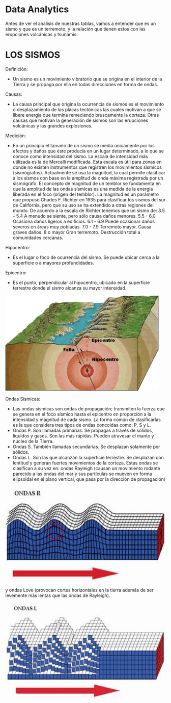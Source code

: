 # Data Analytics 

Antes de ver el analisis de nuestras tablas, vamos a entender que es un sismo y que es un terremoto, y la relación que tienen estos con las erupciones volcánicas y tsunamis. 

# LOS SISMOS
Definición:
- Un sismo es un movimiento vibratorio que se origina en el interior de la Tierra y se propaga por élla en todas direcciones en forma de ondas.

Causas:
- La causa principal que origina la ocurrencia de sismos es el movimiento o desplazamiento de las placas tectónicas las cuales motivan a que se libere energía que termina remeciendo bruscamente la corteza. Otras causas que motivan la generación de sismos son las erupciones volcánicas y las grandes explosiones.

Medición:
- En un principio el tamaño de un sismo se medía únicamente por los efectos y daños que éste producía en un lugar determinado, a lo que se conoce como intensidad del sismo. La escala de intensidad más utilizada es la de Mercalli modificada. Esta escala es útil para zonas en donde no existen instrumentos que registren los movimientos sísmicos (sismógrafos).
Actualmente se usa la magnitud, la cual permite clasificar a los sismos con base en la amplitud de onda máxima registrada por un sismógrafo. El concepto de magnitud de un temblor se fundamenta en que la amplitud de las ondas sísmicas es una medida de la energía liberada en el foco (origen del temblor). La magnitud es un parámetro que propuso Charles F. Richter en 1935 para clasificar los sismos del sur de California, pero que su uso se ha extendido a otras regiones del mundo. De acuerdo a la escala de Richter tenemos que un sismo de:
3.5 - 5.4 A menudo se siente, pero sólo causa daños menores.
5.5 - 6.0 Ocasiona daños ligeros a edificios.
6.1 - 6.9 Puede ocasionar daños severos en áreas muy pobladas.
7.0 - 7.9 Terremoto mayor. Causa graves daños.
8 o mayor Gran terremoto. Destrucción total a comunidades cercanas.

Hipocentro:
- Es el lugar o foco de ocurrencia del sismo. Se puede ubicar cerca a la superficie o a mayores profundidades.

Epicentro:
- Es el punto, perpendicular al hipocentro, ubicado en la superficie terrestre donde el sismo alcanza su mayor intensidad.

<img src = 'https://github.com/Martu-t/grupo09_proyectogrupal/blob/main/Data%20Analatytics/src/HIPOCENTRO.gif' height = 300 >

Ondas Sísmicas:
- Las ondas sísmicas son ondas de propagación; transmiten la fuerza que se genera en el foco sísmico hasta el epicentro en proporción a la intensidad y magnitud de cada sismo. La forma común de clasificarlas es la que considera tres tipos de ondas concoidas como: P, S y L.
-  Ondas P. Son llamadas primarias. Se propagas a través de sólidos, líquidos y gases. Son las más rápidas. Pueden atravesar el manto y núcleo de la Tierra.
-  Ondas S. También llamadas secundarias. Se desplazan solamente por sólidos.
-  Ondas L. Son las que alcanzan la superficie terrestre. Se desplazan con lentitud y generan fuertes movimientos de la corteza. Estas ondas se clasifican a su vez en: ondas Rayleigh (causan un movimiento rodante parecido a las ondas del mar y sus partículas se mueven en forma elipsoidal en el plano vertical, que pasa por la dirección de propagación)

<img src = 'https://github.com/Martu-t/grupo09_proyectogrupal/blob/main/Data%20Analatytics/src/ondas%20R.jpg' height = 300 >

y ondas Love (provocan cortes horizontales en la tierra además de ser levemente más lentas que las ondas de Rayleigh).

<img src = 'https://github.com/Martu-t/grupo09_proyectogrupal/blob/main/Data%20Analatytics/src/ondas%20L.jpg' height = 300 >